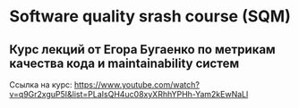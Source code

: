 # Software quality srash course (SQM)
## Курс лекций от Егора Бугаенко по метрикам качества кода и maintainability систем

Ссылка на курс: https://www.youtube.com/watch?v=q9Gr2xguP5I&list=PLaIsQH4uc08xyXRhhYPHh-Yam2kEwNaLl

